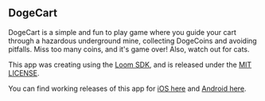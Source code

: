 ## DogeCart

DogeCart is a simple and fun to play game where you guide your cart through a hazardous underground mine, collecting DogeCoins and avoiding pitfalls. Miss too many coins, and it's game over! Also, watch out for cats.

This app was creating using the [Loom SDK](http://www.loomsdk.com/), and is released under the [MIT LICENSE](http://opensource.org/licenses/MIT).

You can find working releases of this app for [iOS here](https://itunes.apple.com/us/app/dogecart/id914295633) and [Android here](https://play.google.com/store/apps/details?id=com.lunarraid.DogeCart).